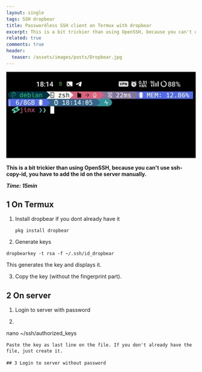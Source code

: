 ```yaml
---
layout: single
tags: SSH dropbear
title: Passwordless SSH client on Termux with dropbear
excerpt: This is a bit trickier than using OpenSSH, because you can't use ssh-copy-id, you have to add the id on the server manually.
related: true
comments: true
header:
  teaser: /assets/images/posts/Dropbear.jpg
---
```

![](/assets/images/posts/Dropbear.jpg)

**This is a bit trickier than using OpenSSH, because you can't use ssh-copy-id, you have to add the id on the server manually.**

***Time: 15min***

## 1 On Termux

1. Install dropbear if you dont already have it

   ```shell
   pkg install dropbear
   ```
2. Generate keys
```shell
dropbearkey -t rsa -f ~/.ssh/id_dropbear
```
This generates the key and displays it.

3. Copy the key (without the fingerprint part).

## 2 On server

1. Login to server with password
2. ```shell
nano ~/ssh/authorized_keys
```
Paste the key as last line on the file. If you don't already have the file, just create it.

## 3 Login to server without password
